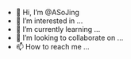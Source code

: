 - 👋 Hi, I’m @ASoJing
- 👀 I’m interested in ...
- 🌱 I’m currently learning ...
- 💞️ I’m looking to collaborate on ...
- 📫 How to reach me ...

<!---
ASoJing/ASoJing is a ✨ special ✨ repository because its `README.md` (this file) appears on your GitHub profile.
You can click the Preview link to take a look at your changes.
--->

